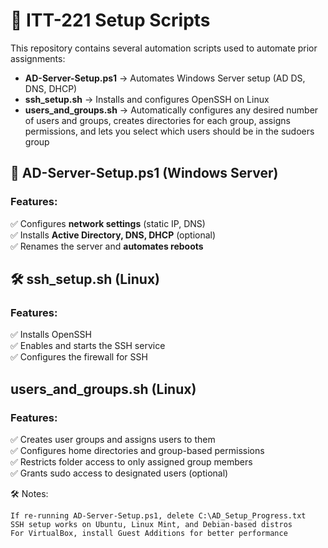 # 🚀 ITT-221 Setup Scripts

This repository contains several automation scripts used to automate prior assignments:  
- **AD-Server-Setup.ps1** → Automates Windows Server setup (AD DS, DNS, DHCP)  
- **ssh_setup.sh** → Installs and configures OpenSSH on Linux  
- **users_and_groups.sh** → Automatically configures any desired number of users and groups, creates directories for each group, assigns permissions, and lets you select which users should be in the sudoers group

## 📌 AD-Server-Setup.ps1 (Windows Server)
### Features:
✅ Configures **network settings** (static IP, DNS)  
✅ Installs **Active Directory, DNS, DHCP** (optional)  
✅ Renames the server and **automates reboots**  

## 🛠 ssh_setup.sh (Linux)
### Features:

✅ Installs OpenSSH  
✅ Enables and starts the SSH service  
✅ Configures the firewall for SSH  

## users_and_groups.sh (Linux)
### Features: 

✅ Creates user groups and assigns users to them  
✅ Configures home directories and group-based permissions  
✅ Restricts folder access to only assigned group members  
✅ Grants sudo access to designated users (optional)  

🛠 Notes:

    If re-running AD-Server-Setup.ps1, delete C:\AD_Setup_Progress.txt
    SSH setup works on Ubuntu, Linux Mint, and Debian-based distros
    For VirtualBox, install Guest Additions for better performance
